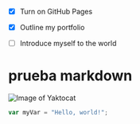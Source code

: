 - [x] Turn on GitHub Pages
- [x] Outline my portfolio
- [ ] Introduce myself to the world



# prueba markdown
![Image of Yaktocat](https://octodex.github.com/images/yaktocat.png)

``` javascript
var myVar = "Hello, world!";
```
